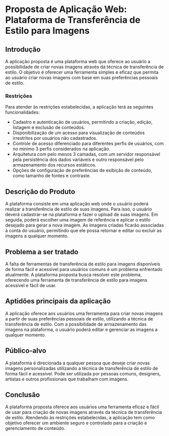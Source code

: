 # Proposta de Aplicação Web: Plataforma de Transferência de Estilo para Imagens

## Introdução

A aplicação proposta é uma plataforma web que oferece ao usuário a possibilidade de criar novas imagens através da técnica de transferência de estilo. O objetivo é oferecer uma ferramenta simples e eficaz que permita ao usuário criar novas imagens com base em suas preferências pessoais de estilo.

### Restrições

Para atender às restrições estabelecidas, a aplicação terá as seguintes funcionalidades:

- Cadastro e autenticação de usuários, permitindo a criação, edição, listagem e exclusão de conteúdos.
- Disponibilização de um acesso para visualização de conteúdos irrestritos por usuários não cadastrados.
- Controle de acesso diferenciado para diferentes perfis de usuários, com no mínimo 3 perfis considerados na aplicação.
- Arquitetura com pelo menos 3 camadas, com um servidor responsável pela persistência dos dados variáveis e outro responsável pelo armazenamento dos recursos estáticos.
- Opções de configuração de preferências de exibição de conteúdo, como tamanho de fontes e contraste.

## Descrição do Produto

A plataforma consiste em uma aplicação web onde o usuário poderá realizar a transferência de estilo de suas imagens. Para isso, o usuário deverá cadastrar-se na plataforma e fazer o upload de suas imagens. Em seguida, poderá escolher uma imagem de referência e aplicar o estilo desejado para gerar a nova imagem. As imagens criadas ficarão associadas à conta do usuário, permitindo que ele possa retornar e editar ou excluir as imagens a qualquer momento.

## Problema a ser tratado

A falta de ferramentas de transferência de estilo para imagens disponíveis de forma fácil e acessível para usuários comuns é um problema enfrentado atualmente. A plataforma proposta busca resolver este problema, oferecendo uma ferramenta de transferência de estilo para imagens acessível e fácil de usar.

## Aptidões principais da aplicação

A aplicação oferece aos usuários uma ferramenta para criar novas imagens a partir de suas preferências pessoais de estilo, utilizando a técnica de transferência de estilo. Com a possibilidade de armazenamento das imagens na plataforma, o usuário poderá editar e gerenciar as imagens a qualquer momento.

## Público-alvo

A plataforma é direcionada a qualquer pessoa que deseje criar novas imagens personalizadas utilizando a técnica de transferência de estilo de forma fácil e acessível. Pode ser utilizada por pessoas comuns, designers, artistas e outros profissionais que trabalham com imagens.

## Conclusão

A plataforma proposta oferece aos usuários uma ferramenta eficaz e fácil de usar para criação de novas imagens através da técnica de transferência de estilo. Atendendo às restrições estabelecidas, a aplicação tem como objetivo oferecer um ambiente seguro e controlado para a criação e gerenciamento de conteúdo.

